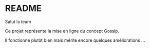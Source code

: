 # README

Salut la team

Ce projet représente la mise en ligne du concept Gossip.

Il fonctionne plutôt bien mais mérite encore quelques améliorations ...